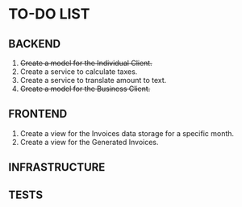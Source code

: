 # TO-DO LIST

## BACKEND
1. ~~Create a model for the Individual Client.~~
2. Create a service to calculate taxes.
3. Create a service to translate amount to text.
4. ~~Create a model for the Business Client.~~

## FRONTEND
1. Create a view for the Invoices data storage for a specific month.
2. Create a view for the Generated Invoices.

## INFRASTRUCTURE

## TESTS